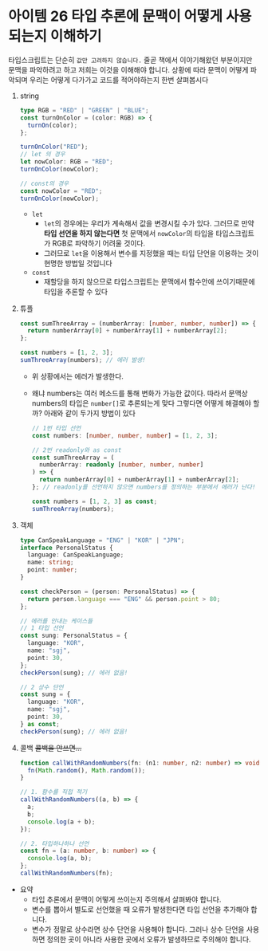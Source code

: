 # 아이템 26 타입 추론에 문맥이 어떻게 사용되는지 이해하기

타입스크립트는 단순히 `값만 고려하지 않습니다.` 줄곧 책에서 이야기해왔던 부분이지만 문맥을 파악하려고 하고 저희는 이것을 이해해야 합니다. 상황에 따라 문맥이 어떻게 파악되며 우리는 어떻게 다가가고 코드를 적어야하는지 한번 살펴봅시다

1.  string

    ```typescript
    type RGB = "RED" | "GREEN" | "BLUE";
    const turnOnColor = (color: RGB) => {
      turnOn(color);
    };

    turnOnColor("RED");
    // let 의 경우
    let nowColor: RGB = "RED";
    turnOnColor(nowColor);

    // const의 경우
    const nowColor = "RED";
    turnOnColor(nowColor);
    ```

    - `let`
      - `let`의 경우에는 우리가 계속해서 값을 변경시킬 수가 있다. 그러므로 만약 **타입 선언을 하지 않는다면** 첫 문맥에서 `nowColor`의 타입을 타입스크립트가 RGB로 파악하기 어려울 것이다.
      - 그러므로 `let`을 이용해서 변수를 지정했을 때는 타입 단언을 이용하는 것이 현명한 방법일 것입니다
    - `const`
      - 재할당을 하지 않으므로 타입스크립트는 문맥에서 함수안에 쓰이기때문에 타입을 추론할 수 있다

2.  튜플

    ```typescript
    const sumThreeArray = (numberArray: [number, number, number]) => {
      return numberArray[0] + numberArray[1] + numberArray[2];
    };

    const numbers = [1, 2, 3];
    sumThreeArray(numbers); // 에러 발생!
    ```

    - 위 상황에서는 에러가 발생한다.
    - 왜냐 numbers는 여러 메소드를 통해 변화가 가능한 값이다. 따라서 문맥상 numbers의 타입은 `number[]`로 추론되는게 맞다 그렇다면 어떻게 해결해야 할까? 아래와 같이 두가지 방법이 있다

      ```typescript
      // 1번 타입 선언
      const numbers: [number, number, number] = [1, 2, 3];

      // 2번 readonly와 as const
      const sumThreeArray = (
        numberArray: readonly [number, number, number]
      ) => {
        return numberArray[0] + numberArray[1] + numberArray[2];
      }; // readonly를 선언하지 않으면 numbers를 정의하는 부분에서 에러가 난다!

      const numbers = [1, 2, 3] as const;
      sumThreeArray(numbers);
      ```

3.  객체

    ```typescript
    type CanSpeakLanguage = "ENG" | "KOR" | "JPN";
    interface PersonalStatus {
      language: CanSpeakLanguage;
      name: string;
      point: number;
    }

    const checkPerson = (person: PersonalStatus) => {
      return person.language === "ENG" && person.point > 80;
    };

    // 에러를 안내는 케이스들
    // 1 타입 선언
    const sung: PersonalStatus = {
      language: "KOR",
      name: "sgj",
      point: 30,
    };
    checkPerson(sung); // 에러 없음!

    // 2 상수 단언
    const sung = {
      language: "KOR",
      name: "sgj",
      point: 30,
    } as const;
    checkPerson(sung); // 에러 없음!
    ```

4.  콜백 ~~콜백을 안쓰면...~~

    ```typescript
    function callWithRandomNumbers(fn: (n1: number, n2: number) => void) {
      fn(Math.random(), Math.random());
    }

    // 1. 함수를 직접 적기
    callWithRandomNumbers((a, b) => {
      a;
      b;
      console.log(a + b);
    });

    // 2. 타입하나하나 선언
    const fn = (a: number, b: number) => {
      console.log(a, b);
    };
    callWithRandomNumbers(fn);
    ```

- 요약
  - 타입 추론에서 문맥이 어떻게 쓰이는지 주의해서 살펴봐야 합니다.
  - 변수를 뽑아서 별도로 선언했을 때 오류가 발생한다면 타입 선언을 추가해야 합니다.
  - 변수가 정말로 상수라면 상수 단언을 사용해야 합니다. 그러나 상수 단언을 사용하면 정의한 곳이 아니라 사용한 곳에서 오류가 발생하므로 주의해야 합니다.
